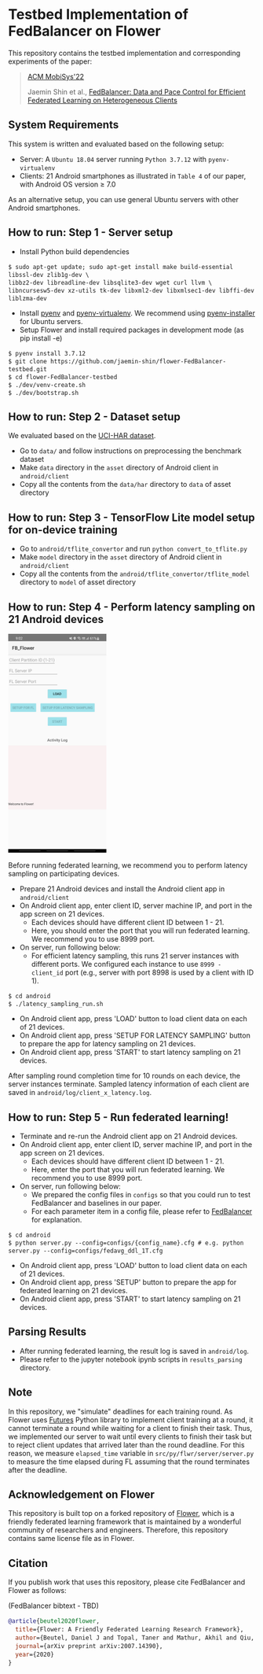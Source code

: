 # Testbed Implementation of FedBalancer on Flower

This repository contains the testbed implementation and corresponding experiments of the paper:

> [ACM MobiSys'22](https://www.sigmobile.org/mobisys/2022/)
> 
> Jaemin Shin et al., [FedBalancer: Data and Pace Control for Efficient Federated Learning on Heterogeneous Clients](https://arxiv.org/abs/2201.01601)

## System Requirements

This system is written and evaluated based on the following setup:
- Server: A ```Ubuntu 18.04``` server running ```Python 3.7.12``` with ```pyenv-virtualenv```
- Clients: 21 Android smartphones as illustrated in ```Table 4``` of our paper, with Android OS version $\geq$ 7.0

As an alternative setup, you can use general Ubuntu servers with other Android smartphones.

## How to run: Step 1 - Server setup

- Install Python build dependencies
```
$ sudo apt-get update; sudo apt-get install make build-essential libssl-dev zlib1g-dev \
libbz2-dev libreadline-dev libsqlite3-dev wget curl llvm \
libncursesw5-dev xz-utils tk-dev libxml2-dev libxmlsec1-dev libffi-dev liblzma-dev
```
- Install [pyenv](https://github.com/pyenv/pyenv) and [pyenv-virtualenv](https://github.com/pyenv/pyenv-virtualenv). We recommend using [pyenv-installer](https://github.com/pyenv/pyenv-installer) for Ubuntu servers.
- Setup Flower and install required packages in development mode (as pip install -e)
```
$ pyenv install 3.7.12
$ git clone https://github.com/jaemin-shin/flower-FedBalancer-testbed.git
$ cd flower-FedBalancer-testbed
$ ./dev/venv-create.sh
$ ./dev/bootstrap.sh
```

<!-- We recommend you to setup Python environment using ```pyenv-virtualenv``` based on ```Developer Machine Setup``` in this [link](https://flower.dev/docs/getting-started-for-contributors.html) as follows: -->

## How to run: Step 2 - Dataset setup

We evaluated based on the [UCI-HAR dataset](https://archive.ics.uci.edu/ml/datasets/human+activity+recognition+using+smartphones).
- Go to ```data/``` and follow instructions on preprocessing the benchmark dataset
- Make ```data``` directory in the ```asset``` directory of Android client in ```android/client```
- Copy all the contents from the ```data/har``` directory to ```data``` of asset directory

## How to run: Step 3 - TensorFlow Lite model setup for on-device training

- Go to ```android/tflite_convertor``` and run ```python convert_to_tflite.py```
- Make ```model``` directory in the ```asset``` directory of Android client in ```android/client```
- Copy all the contents from the ```android/tflite_convertor/tflite_model``` directory to ```model``` of asset directory

## How to run: Step 4 - Perform latency sampling on 21 Android devices
<img src="https://github.com/jaemin-shin/flower-FedBalancer-testbed/blob/main/android_app_img.jpg" width="200" />

Before running federated learning, we recommend you to perform latency sampling on participating devices.
- Prepare 21 Android devices and install the Android client app in ```android/client```
- On Android client app, enter client ID, server machine IP, and port in the app screen on 21 devices.
  - Each devices should have different client ID between 1 - 21.
  - Here, you should enter the port that you will run federated learning. We recommend you to use 8999 port.
- On server, run following below:
  - For efficient latency sampling, this runs 21 server instances with different ports. We configured each instance to use ```8999 - client_id``` port (e.g., server with port 8998 is used by a client with ID 1).
```
$ cd android
$ ./latency_sampling_run.sh
```
- On Android client app, press 'LOAD' button to load client data on each of 21 devices.
- On Android client app, press 'SETUP FOR LATENCY SAMPLING' button to prepare the app for latency sampling on 21 devices.
- On Android client app, press 'START' to start latency sampling on 21 devices.

After sampling round completion time for 10 rounds on each device, the server instances terminate.
Sampled latency information of each client are saved in ```android/log/client_x_latency.log```.

## How to run: Step 5 - Run federated learning!

- Terminate and re-run the Android client app on 21 Android devices.
- On Android client app, enter client ID, server machine IP, and port in the app screen on 21 devices.
  - Each devices should have different client ID between 1 - 21.
  - Here, enter the port that you will run federated learning. We recommend you to use 8999 port.
- On server, run following below:
  - We prepared the config files in ```configs``` so that you could run to test FedBalancer and baselines in our paper.
  - For each parameter item in a config file, please refer to [FedBalancer](https://github.com/jaemin-shin/FedBalancer) for explanation.
```
$ cd android
$ python server.py --config=configs/{config_name}.cfg # e.g. python server.py --config=configs/fedavg_ddl_1T.cfg
```
- On Android client app, press 'LOAD' button to load client data on each of 21 devices.
- On Android client app, press 'SETUP' button to prepare the app for federated learning on 21 devices.
- On Android client app, press 'START' to start latency sampling on 21 devices.

## Parsing Results

- After running federated learning, the result log is saved in ```android/log```.
- Please refer to the jupyter notebook ipynb scripts in ```results_parsing``` directory.

## Note

In this repository, we "simulate" deadlines for each training round. As Flower uses [Futures](https://docs.python.org/3/library/asyncio-future.html) Python library to implement client training at a round, it cannot terminate a round while waiting for a client to finish their task. Thus, we implemented our server to wait until every clients to finish their task but to reject client updates that arrived later than the round deadline. For this reason, we measure ```elapsed_time``` variable in ```src/py/flwr/server/server.py``` to measure the time elapsed during FL assuming that the round terminates after the deadline.

## Acknowledgement on Flower

This repository is built top on a forked repository of [Flower](https://github.com/adap/flower), which is a friendly federated learning framework that is maintained by a wonderful community of researchers and engineers. Therefore, this repository contains same license file as in Flower. 

## Citation

If you publish work that uses this repository, please cite FedBalancer and Flower as follows:

(FedBalancer bibtext - TBD)

```bibtex
@article{beutel2020flower,
  title={Flower: A Friendly Federated Learning Research Framework},
  author={Beutel, Daniel J and Topal, Taner and Mathur, Akhil and Qiu, Xinchi and Parcollet, Titouan and Lane, Nicholas D},
  journal={arXiv preprint arXiv:2007.14390},
  year={2020}
}
```
